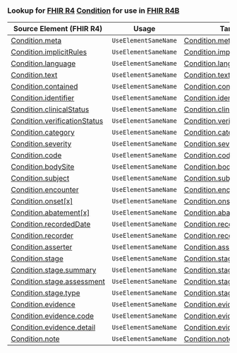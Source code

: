 ### Lookup for [FHIR R4](https://hl7.org/fhir/R4/) [Condition](https://hl7.org/fhir/R4/Condition.html) for use in [FHIR R4B](https://hl7.org/fhir/R4B/)

| Source Element (FHIR R4) | Usage | Target |
| -------------- | ----- | ------ |
| [Condition.meta](https://hl7.org/fhir/R4/Condition.html#resource) | `UseElementSameName` | [Condition.meta](https://hl7.org/fhir/R4B/Condition.html#resource) |
| [Condition.implicitRules](https://hl7.org/fhir/R4/Condition.html#resource) | `UseElementSameName` | [Condition.implicitRules](https://hl7.org/fhir/R4B/Condition.html#resource) |
| [Condition.language](https://hl7.org/fhir/R4/Condition.html#resource) | `UseElementSameName` | [Condition.language](https://hl7.org/fhir/R4B/Condition.html#resource) |
| [Condition.text](https://hl7.org/fhir/R4/Condition.html#resource) | `UseElementSameName` | [Condition.text](https://hl7.org/fhir/R4B/Condition.html#resource) |
| [Condition.contained](https://hl7.org/fhir/R4/Condition.html#resource) | `UseElementSameName` | [Condition.contained](https://hl7.org/fhir/R4B/Condition.html#resource) |
| [Condition.identifier](https://hl7.org/fhir/R4/Condition.html#resource) | `UseElementSameName` | [Condition.identifier](https://hl7.org/fhir/R4B/Condition.html#resource) |
| [Condition.clinicalStatus](https://hl7.org/fhir/R4/Condition.html#resource) | `UseElementSameName` | [Condition.clinicalStatus](https://hl7.org/fhir/R4B/Condition.html#resource) |
| [Condition.verificationStatus](https://hl7.org/fhir/R4/Condition.html#resource) | `UseElementSameName` | [Condition.verificationStatus](https://hl7.org/fhir/R4B/Condition.html#resource) |
| [Condition.category](https://hl7.org/fhir/R4/Condition.html#resource) | `UseElementSameName` | [Condition.category](https://hl7.org/fhir/R4B/Condition.html#resource) |
| [Condition.severity](https://hl7.org/fhir/R4/Condition.html#resource) | `UseElementSameName` | [Condition.severity](https://hl7.org/fhir/R4B/Condition.html#resource) |
| [Condition.code](https://hl7.org/fhir/R4/Condition.html#resource) | `UseElementSameName` | [Condition.code](https://hl7.org/fhir/R4B/Condition.html#resource) |
| [Condition.bodySite](https://hl7.org/fhir/R4/Condition.html#resource) | `UseElementSameName` | [Condition.bodySite](https://hl7.org/fhir/R4B/Condition.html#resource) |
| [Condition.subject](https://hl7.org/fhir/R4/Condition.html#resource) | `UseElementSameName` | [Condition.subject](https://hl7.org/fhir/R4B/Condition.html#resource) |
| [Condition.encounter](https://hl7.org/fhir/R4/Condition.html#resource) | `UseElementSameName` | [Condition.encounter](https://hl7.org/fhir/R4B/Condition.html#resource) |
| [Condition.onset[x]](https://hl7.org/fhir/R4/Condition.html#resource) | `UseElementSameName` | [Condition.onset[x]](https://hl7.org/fhir/R4B/Condition.html#resource) |
| [Condition.abatement[x]](https://hl7.org/fhir/R4/Condition.html#resource) | `UseElementSameName` | [Condition.abatement[x]](https://hl7.org/fhir/R4B/Condition.html#resource) |
| [Condition.recordedDate](https://hl7.org/fhir/R4/Condition.html#resource) | `UseElementSameName` | [Condition.recordedDate](https://hl7.org/fhir/R4B/Condition.html#resource) |
| [Condition.recorder](https://hl7.org/fhir/R4/Condition.html#resource) | `UseElementSameName` | [Condition.recorder](https://hl7.org/fhir/R4B/Condition.html#resource) |
| [Condition.asserter](https://hl7.org/fhir/R4/Condition.html#resource) | `UseElementSameName` | [Condition.asserter](https://hl7.org/fhir/R4B/Condition.html#resource) |
| [Condition.stage](https://hl7.org/fhir/R4/Condition.html#resource) | `UseElementSameName` | [Condition.stage](https://hl7.org/fhir/R4B/Condition.html#resource) |
| [Condition.stage.summary](https://hl7.org/fhir/R4/Condition.html#resource) | `UseElementSameName` | [Condition.stage.summary](https://hl7.org/fhir/R4B/Condition.html#resource) |
| [Condition.stage.assessment](https://hl7.org/fhir/R4/Condition.html#resource) | `UseElementSameName` | [Condition.stage.assessment](https://hl7.org/fhir/R4B/Condition.html#resource) |
| [Condition.stage.type](https://hl7.org/fhir/R4/Condition.html#resource) | `UseElementSameName` | [Condition.stage.type](https://hl7.org/fhir/R4B/Condition.html#resource) |
| [Condition.evidence](https://hl7.org/fhir/R4/Condition.html#resource) | `UseElementSameName` | [Condition.evidence](https://hl7.org/fhir/R4B/Condition.html#resource) |
| [Condition.evidence.code](https://hl7.org/fhir/R4/Condition.html#resource) | `UseElementSameName` | [Condition.evidence.code](https://hl7.org/fhir/R4B/Condition.html#resource) |
| [Condition.evidence.detail](https://hl7.org/fhir/R4/Condition.html#resource) | `UseElementSameName` | [Condition.evidence.detail](https://hl7.org/fhir/R4B/Condition.html#resource) |
| [Condition.note](https://hl7.org/fhir/R4/Condition.html#resource) | `UseElementSameName` | [Condition.note](https://hl7.org/fhir/R4B/Condition.html#resource) |
